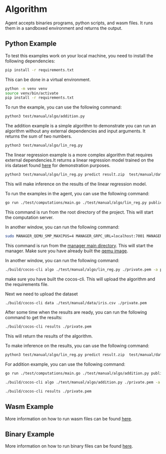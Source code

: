 # Algorithm

Agent accepts binaries programs, python scripts, and wasm files. It runs them in a sandboxed environment and returns the output.

## Python Example

To test this examples work on your local machine, you need to install the following dependencies:

```bash
pip install -r requirements.txt
```

This can be done in a virtual environment.

```bash
python -m venv venv
source venv/bin/activate
pip install -r requirements.txt
```

To run the example, you can use the following command:

```bash
python3 test/manual/algo/addition.py
```

The addition example is a simple algorithm to demonstrate you can run an algorithm without any external dependencies and input arguments. It returns the sum of two numbers.

```bash
python3 test/manual/algo/lin_reg.py
```

The linear regression example is a more complex algorithm that requires external dependencies.It returns a linear regression model trained on the iris dataset found [here](../data/) for demonstration purposes.

```bash
python3 test/manual/algo/lin_reg.py predict result.zip  test/manual/data
```

This will make inference on the results of the linear regression model.

To run the examples in the agent, you can use the following command:

```bash
go run ./test/computations/main.go ./test/manual/algo/lin_reg.py public.pem false ./test/manual/data/iris.csv
```

This command is run from the root directory of the project. This will start the computation server.

In another window, you can run the following command:

```bash
sudo MANAGER_QEMU_SMP_MAXCPUS=4 MANAGER_GRPC_URL=localhost:7001 MANAGER_LOG_LEVEL=debug MANAGER_QEMU_USE_SUDO=false  MANAGER_QEMU_ENABLE_SEV=false MANAGER_QEMU_SEV_CBITPOS=51 MANAGER_QEMU_ENABLE_SEV_SNP=false MANAGER_QEMU_OVMF_CODE_FILE=/usr/share/edk2/x64/OVMF_CODE.fd MANAGER_QEMU_OVMF_VARS_FILE=/usr/share/edk2/x64/OVMF_VARS.fd go run main.go
```

This command is run from the [manager main directory](../../../cmd/manager/). This will start the manager. Make sure you have already built the [qemu image](../../../hal/linux/README.md).

In another window, you can run the following command:

```bash
./build/cocos-cli algo ./test/manual/algo/lin_reg.py ./private.pem -a python -r ./test/manual/algo/requirements.txt
```

make sure you have built the cocos-cli. This will upload the algorithm and the requirements file.

Next we need to upload the dataset

```bash
./build/cocos-cli data ./test/manual/data/iris.csv ./private.pem
```

After some time when the results are ready, you can run the following command to get the results:

```bash
./build/cocos-cli results ./private.pem
```

This will return the results of the algorithm.

To make inference on the results, you can use the following command:

```bash
python3 test/manual/algo/lin_reg.py predict result.zip  test/manual/data
```

For addition example, you can use the following command:

```bash
go run ./test/computations/main.go ./test/manual/algo/addition.py public.pem false
```

```bash
./build/cocos-cli algo ./test/manual/algo/addition.py ./private.pem -a python
```

```bash
./build/cocos-cli results ./private.pem
```

## Wasm Example

More information on how to run wasm files can be found [here](https://github.com/ultravioletrs/ai/tree/main/burn-algorithms).

## Binary Example

More information on how to run binary files can be found [here](https://github.com/ultravioletrs/ai/tree/main/burn-algorithms).
